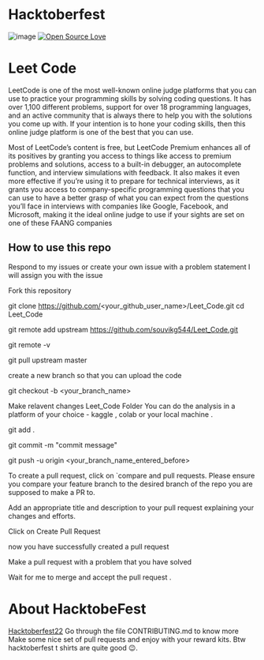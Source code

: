 

# Hacktoberfest

![image](https://user-images.githubusercontent.com/99472914/192144059-5cd0b329-f238-474b-b475-7385eaa35d05.png)
[![Open Source Love](https://firstcontributions.github.io/open-source-badges/badges/open-source-v1/open-source.svg)](https://github.com/sj5027052/Hacktoberfest2022)

# Leet Code


LeetCode is one of the most well-known online judge platforms that you can use to practice your programming skills by solving coding questions. It has over 1,100 different problems, support for over 18 programming languages, and an active community that is always there to help you with the solutions you come up with. If your intention is to hone your coding skills, then this online judge platform is one of the best that you can use.

Most of LeetCode’s content is free, but LeetCode Premium enhances all of its positives by granting you access to things like access to premium problems and solutions, access to a built-in debugger, an autocomplete function, and interview simulations with feedback. It also makes it even more effective if you’re using it to prepare for technical interviews, as it grants you access to company-specific programming questions that you can use to have a better grasp of what you can expect from the questions you’ll face in interviews with companies like Google, Facebook, and Microsoft, making it the ideal online judge to use if your sights are set on one of these FAANG companies

## How to use this repo
Respond to my issues or create your own issue with a problem statement I will assign you with the issue

Fork this repository


git clone https://github.com/<your_github_user_name>/Leet_Code.git
cd Leet_Code


git remote add upstream https://github.com/souvikg544/Leet_Code.git


git remote -v


git pull upstream master

create a new branch so that you can upload the code


git checkout -b <your_branch_name>

Make relavent changes Leet_Code Folder You can do the analysis in a platform of your choice - kaggle , colab or your local machine .


git add .

git commit -m "commit message"

git push -u origin <your_branch_name_entered_before>

To create a pull request, click on `compare and pull requests. Please ensure you compare your feature branch to the desired branch of the repo you are supposed to make a PR to.

Add an appropriate title and description to your pull request explaining your changes and efforts.

Click on Create Pull Request

now you have successfully created a pull request

Make a pull request with a problem that you have solved

Wait for me to merge and accept the pull request .


# About HacktobeFest
[Hacktoberfest22](https://hacktoberfest.com/) Go through the file CONTRIBUTING.md to know more Make some nice set of pull requests and enjoy with your reward kits. Btw hacktoberfest t shirts are quite good 😉.
